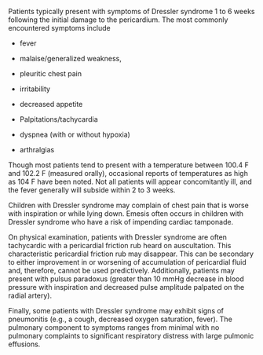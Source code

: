 Patients typically present with symptoms of Dressler syndrome 1 to 6 weeks following the initial damage to the pericardium. The most commonly encountered symptoms include

- fever

- malaise/generalized weakness,

- pleuritic chest pain

- irritability

- decreased appetite

- Palpitations/tachycardia

- dyspnea (with or without hypoxia)

- arthralgias

Though most patients tend to present with a temperature between 100.4 F and 102.2 F (measured orally), occasional reports of temperatures as high as 104 F have been noted. Not all patients will appear concomitantly ill, and the fever generally will subside within 2 to 3 weeks.

Children with Dressler syndrome may complain of chest pain that is worse with inspiration or while lying down. Emesis often occurs in children with Dressler syndrome who have a risk of impending cardiac tamponade.

On physical examination, patients with Dressler syndrome are often tachycardic with a pericardial friction rub heard on auscultation. This characteristic pericardial friction rub may disappear. This can be secondary to either improvement in or worsening of accumulation of pericardial fluid and, therefore, cannot be used predictively. Additionally, patients may present with pulsus paradoxus (greater than 10 mmHg decrease in blood pressure with inspiration and decreased pulse amplitude palpated on the radial artery).

Finally, some patients with Dressler syndrome may exhibit signs of pneumonitis (e.g., a cough, decreased oxygen saturation, fever). The pulmonary component to symptoms ranges from minimal with no pulmonary complaints to significant respiratory distress with large pulmonic effusions.